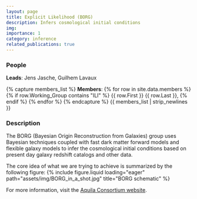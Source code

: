 ```yaml
---
layout: page
title: Explicit Likelihood (BORG)
description: Infers cosmological initial conditions
img:
importance: 1
category: inference
related_publications: true
---
```


### People
**Leads**: Jens Jasche, Guilhem Lavaux

{% capture members_list %}
**Members**: 
{% for row in site.data.members %}
{% if row.Working_Group contains "ILI" %}
{{ row.First }} {{ row.Last }}, 
{% endif %}
{% endfor %}
{% endcapture %}
{{ members_list | strip_newlines }}

### Description

The BORG (Bayesian Origin Reconstruction from Galaxies) group uses Bayesian techniques coupled with fast dark matter forward models and flexible galaxy models to infer the cosmological initial conditions based on present day galaxy redshift catalogs and other data.

The core idea of what we are trying to achieve is summarized by the following figure:
{% include figure.liquid loading="eager" path="assets/img/BORG_in_a_shot.jpg" title="BORG schematic" %}

For more information, visit the [Aquila Consortium website](https://www.aquila-consortium.org/).
